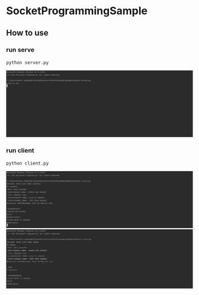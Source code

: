 # SocketProgrammingSample


## How to use

### run serve

```
python server.py
```

[![server](https://github.com/hosseinmoghaddam/SocketProgrammingSample/blob/master/photos/server.PNG)](https://github.com/hosseinmoghaddam/SocketProgrammingSample)

### run client

```
python client.py
```
[![server](https://github.com/hosseinmoghaddam/SocketProgrammingSample/blob/master/photos/client1.PNG)](https://github.com/hosseinmoghaddam/SocketProgrammingSample)
[![server](https://github.com/hosseinmoghaddam/SocketProgrammingSample/blob/master/photos/client2.PNG)](https://github.com/hosseinmoghaddam/SocketProgrammingSample)
